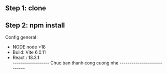 Step 1: clone  
------------------  
Step 2: npm install  
-----------------
Config general :  
* NODE node >18  
* Build: Vite 6.0.11  
* React : 18.3.1  
------------------ Chuc ban thanh cong cuong nhe ---------------------------  